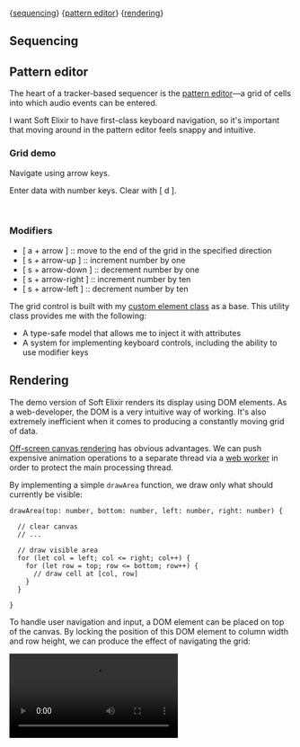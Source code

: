 {[sequencing](#sequencing)} {[pattern editor](#pattern-editor)} {[rendering](#rendering)}

## Sequencing



## Pattern editor

The heart of a tracker-based sequencer is the [pattern editor](https://www.renoise.com/sites/default/files/images/screenshots/pattern-editor-300.png)—a grid of cells into which audio events can be entered.

I want Soft Elixir to have first-class keyboard navigation, so it's important that moving around in the pattern editor feels snappy and intuitive.

<div class="grid-demo">
  <div class="grid-text">
    <h3>Grid demo</h3>
    <p>Navigate using arrow keys.</p>
    <p>Enter data with number keys. Clear with [ d ].</p>
    <br />
    <h3>Modifiers</h3>
    <ul>
      <li>[ a + arrow ] :: move to the end of the grid in the specified direction</li>
      <li>[ s + arrow-up ] :: increment number by one</li>
      <li>[ s + arrow-down ] :: decrement number by one</li>
      <li>[ s + arrow-right ] :: increment number by ten</li>
      <li>[ s + arrow-left ] :: decrement number by ten</li>
    </ul>
  </div>
  <grid-numbers></grid-numbers>
</div>

The grid control is built with my [custom element class](https://github.com/patrick-mcgreal-dev/custom-element/blob/master/custom-element.ts) as a base. This utility class provides me with the following: 

- A type-safe model that allows me to inject it with attributes
- A system for implementing keyboard controls, including the ability to use modifier keys

## Rendering

The demo version of Soft Elixir renders its display using DOM elements. As a web-developer, the DOM is a very intuitive way of working. It's also extremely inefficient when it comes to producing a constantly moving grid of data.

[Off-screen canvas rendering](https://developer.mozilla.org/en-US/docs/Web/API/OffscreenCanvas) has obvious advantages. We can push expensive animation operations to a separate thread via a [web worker](https://developer.mozilla.org/en-US/docs/Web/API/Web_Workers_API) in order to protect the main processing thread.

By implementing a simple `drawArea` function, we draw only what should currently be visible:

```
drawArea(top: number, bottom: number, left: number, right: number) {

  // clear canvas
  // ...

  // draw visible area
  for (let col = left; col <= right; col++) {
    for (let row = top; row <= bottom; row++) {
      // draw cell at [col, row]
    }
  }

}
```

To handle user navigation and input, a DOM element can be placed on top of the canvas. By locking the position of this DOM element to column width and row height, we can produce the effect of navigating the grid:

<video controls>
  <source src="/assets/canvas-1.mov" type="video/mp4">
</video>